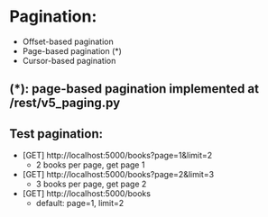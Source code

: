 # Pagination:
- Offset-based pagination
- Page-based pagination (*)
- Cursor-based pagination

## (*): page-based pagination implemented at /rest/v5_paging.py
## Test pagination:
- [GET] http://localhost:5000/books?page=1&limit=2
    - 2 books per page, get page 1
- [GET] http://localhost:5000/books?page=2&limit=3
    - 3 books per page, get page 2
- [GET] http://localhost:5000/books
    - default: page=1, limit=2
